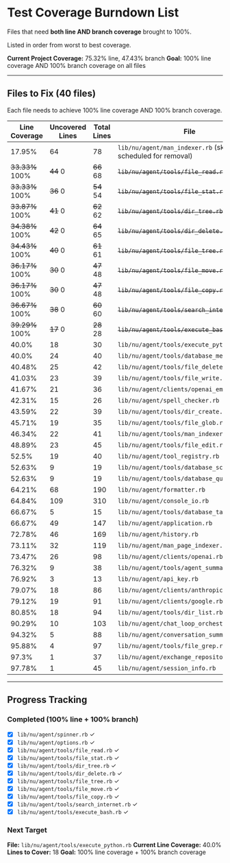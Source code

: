 # Test Coverage Burndown List

Files that need **both line AND branch coverage** brought to 100%.

Listed in order from worst to best coverage.

**Current Project Coverage:** 75.32% line, 47.43% branch
**Goal:** 100% line coverage AND 100% branch coverage on all files

---

## Files to Fix (40 files)

Each file needs to achieve 100% line coverage AND 100% branch coverage.

| Line Coverage | Uncovered Lines | Total Lines | File |
|---------------|----------------|-------------|------|
|  17.95% |             64 |          78 | `lib/nu/agent/man_indexer.rb` (skip - scheduled for removal) |
|  ~~33.33%~~ 100% |             ~~44~~ 0 |          ~~66~~ 68 | ~~`lib/nu/agent/tools/file_read.rb`~~ ✓ |
|  ~~33.33%~~ 100% |             ~~36~~ 0 |          ~~54~~ 54 | ~~`lib/nu/agent/tools/file_stat.rb`~~ ✓ |
|  ~~33.87%~~ 100% |             ~~41~~ 0 |          ~~62~~ 62 | ~~`lib/nu/agent/tools/dir_tree.rb`~~ ✓ |
|  ~~34.38%~~ 100% |             ~~42~~ 0 |          ~~64~~ 65 | ~~`lib/nu/agent/tools/dir_delete.rb`~~ ✓ |
|  ~~34.43%~~ 100% |             ~~40~~ 0 |          ~~61~~ 61 | ~~`lib/nu/agent/tools/file_tree.rb`~~ ✓ |
|  ~~36.17%~~ 100% |             ~~30~~ 0 |          ~~47~~ 48 | ~~`lib/nu/agent/tools/file_move.rb`~~ ✓ |
|  ~~36.17%~~ 100% |             ~~30~~ 0 |          ~~47~~ 48 | ~~`lib/nu/agent/tools/file_copy.rb`~~ ✓ |
|  ~~36.67%~~ 100% |             ~~38~~ 0 |          ~~60~~ 60 | ~~`lib/nu/agent/tools/search_internet.rb`~~ ✓ |
|  ~~39.29%~~ 100% |             ~~17~~ 0 |          ~~28~~ 28 | ~~`lib/nu/agent/tools/execute_bash.rb`~~ ✓ |
|   40.0% |             18 |          30 | `lib/nu/agent/tools/execute_python.rb` |
|   40.0% |             24 |          40 | `lib/nu/agent/tools/database_message.rb` |
|  40.48% |             25 |          42 | `lib/nu/agent/tools/file_delete.rb` |
|  41.03% |             23 |          39 | `lib/nu/agent/tools/file_write.rb` |
|  41.67% |             21 |          36 | `lib/nu/agent/clients/openai_embeddings.rb` |
|  42.31% |             15 |          26 | `lib/nu/agent/spell_checker.rb` |
|  43.59% |             22 |          39 | `lib/nu/agent/tools/dir_create.rb` |
|  45.71% |             19 |          35 | `lib/nu/agent/tools/file_glob.rb` |
|  46.34% |             22 |          41 | `lib/nu/agent/tools/man_indexer.rb` |
|  48.89% |             23 |          45 | `lib/nu/agent/tools/file_edit.rb` |
|   52.5% |             19 |          40 | `lib/nu/agent/tool_registry.rb` |
|  52.63% |              9 |          19 | `lib/nu/agent/tools/database_schema.rb` |
|  52.63% |              9 |          19 | `lib/nu/agent/tools/database_query.rb` |
|  64.21% |             68 |         190 | `lib/nu/agent/formatter.rb` |
|  64.84% |            109 |         310 | `lib/nu/agent/console_io.rb` |
|  66.67% |              5 |          15 | `lib/nu/agent/tools/database_tables.rb` |
|  66.67% |             49 |         147 | `lib/nu/agent/application.rb` |
|  72.78% |             46 |         169 | `lib/nu/agent/history.rb` |
|  73.11% |             32 |         119 | `lib/nu/agent/man_page_indexer.rb` |
|  73.47% |             26 |          98 | `lib/nu/agent/clients/openai.rb` |
|  76.32% |              9 |          38 | `lib/nu/agent/tools/agent_summarizer.rb` |
|  76.92% |              3 |          13 | `lib/nu/agent/api_key.rb` |
|  79.07% |             18 |          86 | `lib/nu/agent/clients/anthropic.rb` |
|  79.12% |             19 |          91 | `lib/nu/agent/clients/google.rb` |
|  80.85% |             18 |          94 | `lib/nu/agent/tools/dir_list.rb` |
|  90.29% |             10 |         103 | `lib/nu/agent/chat_loop_orchestrator.rb` |
|  94.32% |              5 |          88 | `lib/nu/agent/conversation_summarizer.rb` |
|  95.88% |              4 |          97 | `lib/nu/agent/tools/file_grep.rb` |
|   97.3% |              1 |          37 | `lib/nu/agent/exchange_repository.rb` |
|  97.78% |              1 |          45 | `lib/nu/agent/session_info.rb` |

---

## Progress Tracking

### Completed (100% line + 100% branch)
- [x] `lib/nu/agent/spinner.rb` ✓
- [x] `lib/nu/agent/options.rb` ✓
- [x] `lib/nu/agent/tools/file_read.rb` ✓
- [x] `lib/nu/agent/tools/file_stat.rb` ✓
- [x] `lib/nu/agent/tools/dir_tree.rb` ✓
- [x] `lib/nu/agent/tools/dir_delete.rb` ✓
- [x] `lib/nu/agent/tools/file_tree.rb` ✓
- [x] `lib/nu/agent/tools/file_move.rb` ✓
- [x] `lib/nu/agent/tools/file_copy.rb` ✓
- [x] `lib/nu/agent/tools/search_internet.rb` ✓
- [x] `lib/nu/agent/tools/execute_bash.rb` ✓

### Next Target

**File:** `lib/nu/agent/tools/execute_python.rb`
**Current Line Coverage:** 40.0%
**Lines to Cover:** 18
**Goal:** 100% line coverage + 100% branch coverage
